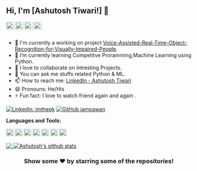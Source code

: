 ## Hi, I'm [Ashutosh Tiwari!] 👋

<!-- <p align="left"> <img src="https://komarev.com/ghpvc/?username=ashutoshtiwari&label=Views&color=blue&style=plastic" alt="ashutoshtiwari" /> </p> -->

<!-- <a href="https://twitter.com/ashutoshtiwari">
  <img align="left" alt="ashutoshtiwari's Twitter" width="22px" src="https://cdn.jsdelivr.net/npm/simple-icons@v3/icons/twitter.svg" />
</a>-->
<a href="https://www.linkedin.com/in/ashutosh-tiwari-4a7555159">
  <img align="left" alt="Ashutosh's Linkdein" width="22px" src="https://cdn.jsdelivr.net/npm/simple-icons@v3/icons/linkedin.svg" />
</a>
<a href="https://github.com/ashutoshtiwari-jnv">
  <img align="left" alt="Ashutosh's Github" width="22px" src="https://cdn.jsdelivr.net/npm/simple-icons@v3/icons/github.svg" />
</a>
 <a href="https://web.telegram.org/#/im?p=u777000_8955250229892882315">
  <img align="left" alt="Ashutosh's Telegram" width="22px" src="https://cdn.jsdelivr.net/npm/simple-icons@v3/icons/telegram.svg" />
</a> 
<a href="https://www.instagram.com/ashutoshtiwari26/">
  <img align="left" alt="Ritik's Instagram" width="22px" src="https://cdn.jsdelivr.net/npm/simple-icons@v3/icons/instagram.svg" />
</a>
<!--<a href="https://www.facebook.com/profile.php?id=100006362525816">
  <img align="left" alt="ashutoshtiwari's Facebook" width="22px" src="https://cdn.jsdelivr.net/npm/simple-icons@v3/icons/facebook.svg" />
</a>
<a href="https://www.youtube.com/channel/UC1HnmhGWgaIGJG2zqB_HUdA">
  <img align="left" alt="ashutoshtiwari's Youtube" width="22px" src="https://cdn.jsdelivr.net/npm/simple-icons@v3/icons/youtube.svg" />
</a>
<a href="https://dev.to/ashutoshtiwari">
  <img src="https://d2fltix0v2e0sb.cloudfront.net/dev-badge.svg" alt="ashutoshtiwari's DEV Profile" height="30" width="30">
</a>-->
<br/>
<br/>



- 🔭 I'm currently a working on project [Voice-Assisted-Real-Time-Object-Recognition-for-Visually-Impaired-People](https://github.com/Voice-Assisted-Real-Time-Object-Recognition-for-Visually-Impaired-People).
- 🌱 I’m currently learning Competitve Proramming,Machine Learning using Python.
- 👯 I love to collaborate on intresting Projects.
- 💬 You can ask me stuffs related Python & ML.
- 📫 How to reach me: [LinkedIn - Ashutosh Tiwari](https://www.linkedin.com/in/ashutosh-tiwari-4a7555159)
- 😄 Pronouns: He/His
- ⚡ Fun fact: I love to watch friend again and again .
<!--[![Twitter: imthepk](https://img.shields.io/twitter/follow/imthepk?style=social)](https://twitter.com/imthepk)-->
[![Linkedin: imthepk](https://img.shields.io/badge/-imthepk-blue?style=flat-square&logo=Linkedin&logoColor=white&link=https://www.linkedin.com/in/ashutosh-tiwari-4a7555159)](https://www.linkedin.com/in/ashutosh-tiwari-4a7555159)
[![GitHub iampawan](https://img.shields.io/github/followers/iampawan?label=follow&style=social)](https://github.com/ashutoshtiwari-jnv)
<!--[![website](https://img.shields.io/badge/PortfolioWebsite-ashutosh?style=flat-square&logo=google-chrome)](https://github.com/ashutoshtiwari-jnv)-->


**Languages and Tools:**  

<code><img height="20" src="https://www.google.com/url?sa=i&url=https%3A%2F%2Fen.wikipedia.org%2Fwiki%2FProject_Jupyter&psig=AOvVaw3hh8YwFbKRgBaJ1C4zICGe&ust=1608489245020000&source=images&cd=vfe&ved=0CAIQjRxqFwoTCKiloMPX2u0CFQAAAAAdAAAAABAD"></code>
<code><img height="20" src="https://img.icons8.com/metro/52/000000/js.png"></code>
<code><img height="20" src="https://www.google.com/url?sa=i&url=https%3A%2F%2Fblog.sourcerer.io%2Fbuilding-a-website-with-c-db942c801aee&psig=AOvVaw3fU0hmH4KnrL6w4MVd4tW6&ust=1608489322236000&source=images&cd=vfe&ved=0CAIQjRxqFwoTCJDAgefX2u0CFQAAAAAdAAAAABAD"></code>
<code><img height="20" src="https://www.google.com/url?sa=i&url=https%3A%2F%2Fen.wikipedia.org%2Fwiki%2FAngular_(web_framework)&psig=AOvVaw3nFQaGlS2nW-XqBQP5YAfo&ust=1608489391829000&source=images&cd=vfe&ved=0CAIQjRxqFwoTCNjGjonY2u0CFQAAAAAdAAAAABAD"></code>
<code><img height="20" src="https://img.icons8.com/dusk/64/000000/python.png"></code>
<code><img height="20" src="https://www.google.com/url?sa=i&url=https%3A%2F%2Fen.wikipedia.org%2Fwiki%2FHTML&psig=AOvVaw20nelcPE6GhAKzznZHwh5n&ust=1608489465732000&source=images&cd=vfe&ved=0CAIQjRxqFwoTCOCsjqzY2u0CFQAAAAAdAAAAABAD"></code>
<code><img height="20" src="https://www.google.com/url?sa=i&url=https%3A%2F%2Fen.wikipedia.org%2Fwiki%2FBootstrap_(front-end_framework)&psig=AOvVaw1m3HYAMCkap0w6bvKUD5nT&ust=1608489504834000&source=images&cd=vfe&ved=0CAIQjRxqFwoTCLCCjMHY2u0CFQAAAAAdAAAAABAJ"></code>


<a href="https://github.com/ashutoshtiwari-jnv">
  <img align="center" src="https://github-readme-stats.vercel.app/api/top-langs/?username=AshutoshTiwari&theme=dark&hide_langs_below=1" />
</a>
<a href="https://github.com/ashutoshtiwari-jnv">
 <img align="center" src="https://github-readme-stats.vercel.app/api?username=AshutoshTiwari&show_icons=true&theme=dark&line_height=27" alt="Ashutosh's github stats"/>
</a>


<div align="center">

### Show some ❤️ by starring some of the repositories!

</div>
